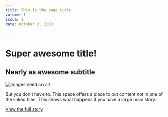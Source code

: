 ```yaml
---
title: This is the page title
volume: 1
issue: 1
date: October 2, 2013

---
```

# Super awesome title!
## Nearly as awesome subtitle

![Images need an alt](http://placehold.it/900x450/)

But you don't have to. This space offers a place to put content not
in one of the linked files. This shows what happens if you have a large
main story.

[View the full story](http://google.com)
